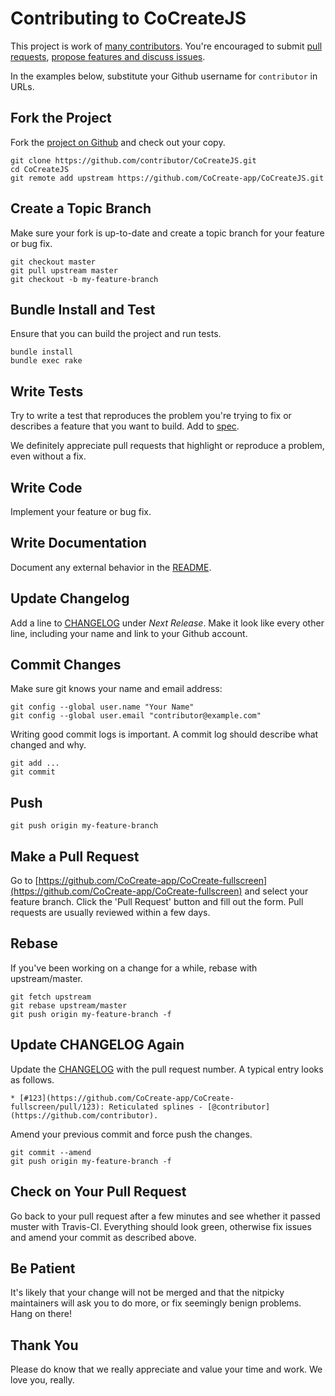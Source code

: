 # Contributing to CoCreateJS

This project is work of [many contributors](https://github.com/CoCreate-app/CoCreate-fullscreen/graphs/contributors).
You're encouraged to submit [pull requests](https://github.com/CoCreate-app/CoCreate-fullscreen/pulls),
[propose features and discuss issues](https://github.com/CoCreate-app/CoCreate-fullscreen/issues).

In the examples below, substitute your Github username for `contributor` in URLs.

## Fork the Project

Fork the [project on Github](https://github.com/CoCreate-app/CoCreateJS) and check out your copy.

```
git clone https://github.com/contributor/CoCreateJS.git
cd CoCreateJS
git remote add upstream https://github.com/CoCreate-app/CoCreateJS.git
```

## Create a Topic Branch

Make sure your fork is up-to-date and create a topic branch for your feature or bug fix.

```
git checkout master
git pull upstream master
git checkout -b my-feature-branch
```

## Bundle Install and Test

Ensure that you can build the project and run tests.

```
bundle install
bundle exec rake
```

## Write Tests

Try to write a test that reproduces the problem you're trying to fix or describes a feature that you want to build.
Add to [spec](spec).

We definitely appreciate pull requests that highlight or reproduce a problem, even without a fix.

## Write Code

Implement your feature or bug fix.

## Write Documentation

Document any external behavior in the [README](README.md).

## Update Changelog

Add a line to [CHANGELOG](CHANGELOG.md) under *Next Release*.
Make it look like every other line, including your name and link to your Github account.

## Commit Changes

Make sure git knows your name and email address:

```
git config --global user.name "Your Name"
git config --global user.email "contributor@example.com"
```

Writing good commit logs is important. A commit log should describe what changed and why.

```
git add ...
git commit
```

## Push

```
git push origin my-feature-branch
```

## Make a Pull Request

Go to [https://github.com/CoCreate-app/CoCreate-fullscreen](https://github.com/CoCreate-app/CoCreate-fullscreen) and select your feature branch.
Click the 'Pull Request' button and fill out the form. Pull requests are usually reviewed within a few days.

## Rebase

If you've been working on a change for a while, rebase with upstream/master.

```
git fetch upstream
git rebase upstream/master
git push origin my-feature-branch -f
```

## Update CHANGELOG Again

Update the [CHANGELOG](CHANGELOG.md) with the pull request number. A typical entry looks as follows.

```
* [#123](https://github.com/CoCreate-app/CoCreate-fullscreen/pull/123): Reticulated splines - [@contributor](https://github.com/contributor).
```

Amend your previous commit and force push the changes.

```
git commit --amend
git push origin my-feature-branch -f
```

## Check on Your Pull Request

Go back to your pull request after a few minutes and see whether it passed muster with Travis-CI. Everything should look green, otherwise fix issues and amend your commit as described above.

## Be Patient

It's likely that your change will not be merged and that the nitpicky maintainers will ask you to do more, or fix seemingly benign problems. Hang on there!

## Thank You

Please do know that we really appreciate and value your time and work. We love you, really.